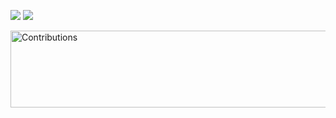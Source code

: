 ![](https://github-readme-stats.vercel.app/api?username=Mxtthieu&show_icons=true&theme=radical&line_height=27)
![](https://github-readme-stats.vercel.app/api/top-langs/?username=Mxtthieu&theme=radical&langs_count=3&hide=css,html,CMake,Makefile)

<img src="https://raw.githubusercontent.com/nilfalse/nilfalse/master/contributions.gif" alt="Contributions" width="794px" height="123px" />
